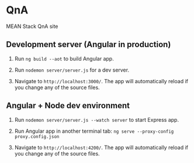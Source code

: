# QnA
MEAN Stack QnA site

## Development server (Angular in production)
1. Run `ng build --aot` to build Angular app.

2. Run `nodemon server/server.js` for a dev server. 

3. Navigate to `http://localhost:3000/`. The app will automatically reload if you change any of the source files.

## Angular + Node dev environment
1. Run `nodemon server/server.js --watch server` to start Express app.

2. Run Angular app in another terminal tab: `ng serve --proxy-config proxy.config.json`

3. Navigate to `http://localhost:4200/`. The app will automatically reload if you change any of the source files.